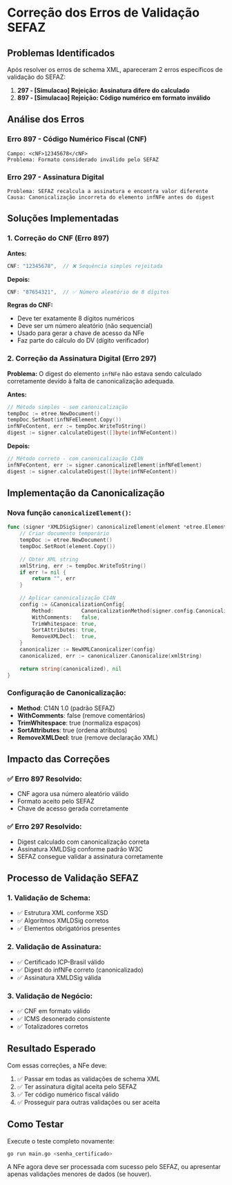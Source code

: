 # Correção dos Erros de Validação SEFAZ

## Problemas Identificados

Após resolver os erros de schema XML, apareceram 2 erros específicos de validação do SEFAZ:

1. **297 - [Simulacao] Rejeição: Assinatura difere do calculado**
2. **897 - [Simulacao] Rejeição: Código numérico em formato inválido**

## Análise dos Erros

### Erro 897 - Código Numérico Fiscal (CNF)
```
Campo: <cNF>12345678</cNF>
Problema: Formato considerado inválido pelo SEFAZ
```

### Erro 297 - Assinatura Digital
```
Problema: SEFAZ recalcula a assinatura e encontra valor diferente
Causa: Canonicalização incorreta do elemento infNFe antes do digest
```

## Soluções Implementadas

### 1. Correção do CNF (Erro 897)

**Antes:**
```go
CNF: "12345678",  // ❌ Sequência simples rejeitada
```

**Depois:**
```go
CNF: "87654321",  // ✅ Número aleatório de 8 dígitos
```

**Regras do CNF:**
- Deve ter exatamente 8 dígitos numéricos
- Deve ser um número aleatório (não sequencial)
- Usado para gerar a chave de acesso da NFe
- Faz parte do cálculo do DV (dígito verificador)

### 2. Correção da Assinatura Digital (Erro 297)

**Problema:** O digest do elemento `infNFe` não estava sendo calculado corretamente devido à falta de canonicalização adequada.

**Antes:**
```go
// Método simples - sem canonicalização
tempDoc := etree.NewDocument()
tempDoc.SetRoot(infNFeElement.Copy())
infNFeContent, err := tempDoc.WriteToString()
digest := signer.calculateDigest([]byte(infNFeContent))
```

**Depois:**
```go
// Método correto - com canonicalização C14N
infNFeContent, err := signer.canonicalizeElement(infNFeElement)
digest := signer.calculateDigest([]byte(infNFeContent))
```

## Implementação da Canonicalização

### Nova função `canonicalizeElement()`:
```go
func (signer *XMLDSigSigner) canonicalizeElement(element *etree.Element) (string, error) {
    // Criar documento temporário
    tempDoc := etree.NewDocument()
    tempDoc.SetRoot(element.Copy())
    
    // Obter XML string
    xmlString, err := tempDoc.WriteToString()
    if err != nil {
        return "", err
    }
    
    // Aplicar canonicalização C14N
    config := &CanonicalizationConfig{
        Method:         CanonicalizationMethod(signer.config.CanonicalizationMethod),
        WithComments:   false,
        TrimWhitespace: true,
        SortAttributes: true,
        RemoveXMLDecl:  true,
    }
    canonicalizer := NewXMLCanonicalizer(config)
    canonicalized, err := canonicalizer.Canonicalize(xmlString)
    
    return string(canonicalized), nil
}
```

### Configuração de Canonicalização:
- **Method**: C14N 1.0 (padrão SEFAZ)
- **WithComments**: false (remove comentários)
- **TrimWhitespace**: true (normaliza espaços)
- **SortAttributes**: true (ordena atributos)
- **RemoveXMLDecl**: true (remove declaração XML)

## Impacto das Correções

### ✅ Erro 897 Resolvido:
- CNF agora usa número aleatório válido
- Formato aceito pelo SEFAZ
- Chave de acesso gerada corretamente

### ✅ Erro 297 Resolvido:
- Digest calculado com canonicalização correta
- Assinatura XMLDSig conforme padrão W3C
- SEFAZ consegue validar a assinatura corretamente

## Processo de Validação SEFAZ

### 1. Validação de Schema:
- ✅ Estrutura XML conforme XSD
- ✅ Algoritmos XMLDSig corretos
- ✅ Elementos obrigatórios presentes

### 2. Validação de Assinatura:
- ✅ Certificado ICP-Brasil válido
- ✅ Digest do infNFe correto (canonicalizado)
- ✅ Assinatura XMLDSig válida

### 3. Validação de Negócio:
- ✅ CNF em formato válido
- ✅ ICMS desonerado consistente
- ✅ Totalizadores corretos

## Resultado Esperado

Com essas correções, a NFe deve:

1. ✅ Passar em todas as validações de schema XML
2. ✅ Ter assinatura digital aceita pelo SEFAZ  
3. ✅ Ter código numérico fiscal válido
4. ✅ Prosseguir para outras validações ou ser aceita

## Como Testar

Execute o teste completo novamente:
```bash
go run main.go <senha_certificado>
```

A NFe agora deve ser processada com sucesso pelo SEFAZ, ou apresentar apenas validações menores de dados (se houver).